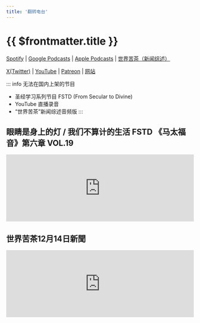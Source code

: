 ```yaml
---
title: '翻转电台'
---
```


# {{ $frontmatter.title }}

[Spotify](https://open.spotify.com/show/6O2YwvuGpP2y17SpC8MM5s) | [Google Podcasts](https://podcasts.google.com/feed/aHR0cHM6Ly9hbmNob3IuZm0vcy8xNDFlNjUyYy9wb2RjYXN0L3Jzcw) | [Apple Podcasts](https://podcasts.apple.com/cn/podcast/%E7%BF%BB%E8%BD%AC%E5%8F%B0%E7%94%B5-%E7%BF%BB%E7%94%B5/id1119089237) | [世界苦茶（新闻综述）](https://open.spotify.com/show/3yYCUc0p3NcBp2raL7XOjj?si=7f9fcd7926e742b8)

[X(Twitter)](https://twitter.com/Ansel_Flipradio) | [YouTube](https://www.youtube.com/@flipradio_fearnation) | [Patreon](https://www.patreon.com/flipradio) | [网站](https://www.flipradio.club/)

::: info 无法在国内上架的节目
- 圣经学习系列节目 FSTD (From Secular to Divine)
- YouTube 直播录音
- “世界苦茶”新闻综述音频版
:::

## 眼睛是身上的灯 / 我们不算计的生活 FSTD 《马太福音》第六章 VOL.19

<iframe src="https://www.listennotes.com/podcasts/翻转台电翻电/眼睛是身上的灯-我们不算计的生活-fstd-JpylWGACF68/embed/" height="180px" width="100%" style="width: 1px; min-width: 100%;" frameborder="0" scrolling="no" loading="lazy"></iframe>

## 世界苦茶12月14日新聞

<iframe src="https://www.listennotes.com/podcasts/世界苦茶world-bitter-tea/世界苦茶12月14日新聞-泰國將合法化同婚-kAUSq3x2ufs/embed/" height="180px" width="100%" style="width: 1px; min-width: 100%;" frameborder="0" scrolling="no" loading="lazy"></iframe>